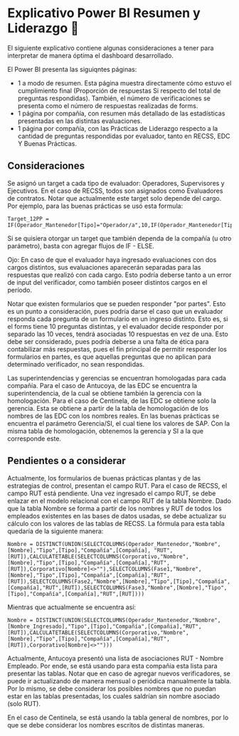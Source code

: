 # Explicativo Power BI Resumen y Liderazgo :rotating_light:

El siguiente explicativo contiene algunas consideraciones a tener para interpretar de manera óptima el dashboard desarrollado.

El Power BI presenta las siguiqntes páginas:
* 1 a modo de resumen. Esta página muestra directamente cómo estuvo el cumplimiento final (Proporción de respuestas Si respecto del total de preguntas respondidas). También, el número de verificaciones se presenta como el número de respuestas realizadas de forms.
* 1 página por compañía, con resumen más detallado de las estadísticas presentadas en las distintas evaluaciones.
* 1 página por compañía, con las Prácticas de Liderazgo respecto a la cantidad de preguntas respondidas por evaluador, tanto en RECSS, EDC Y Buenas Prácticas.

## Consideraciones

Se asignó un target a cada tipo de evaluador: Operadores, Supervisores y Ejecutivos. En el caso de RECSS, todos son asignados como Evaluadores de contratos.
Notar que actualmente este target solo depende del cargo. Por ejemplo, para las buenas prácticas se usó esta formula:

```
Target_12PP = IF(Operador_Mantenedor[Tipo]="Operador/a",10,IF(Operador_Mantenedor[Tipo]="Supervisor/a",5,3))
```
Si se quisiera otorgar un target que también dependa de la compañía (u otro parámetro), basta con agregar flujos de IF - ELSE.

Ojo: En caso de que el evaluador haya ingresado evaluaciones con dos cargos distintos, sus evaluaciones aparecerán separadas para las respuestas que realizó con cada cargo. Esto podría deberse tanto a un error de input del verificador, como también poseer distintos cargos en el período.

Notar que existen formularios que se pueden responder "por partes". Esto es un punto a consideración, pues podría darse el caso que un evaluador responda cada pregunta de un formulario en un ingreso distinto. Esto es, si el forms tiene 10 preguntas distintas, y el evaluador decide responder por separado las 10 veces, tendrá asociadas 10 respuestas en vez de una. Esto debe ser considerado, pues podría deberse a una falta de ética para contabilizar más respuestas, pues el fin principal de permitir responder los formularios en partes, es que aquellas preguntas que no aplican para determinado verificador, no sean respondidas.

Las superintendencias y gerencias se encuentran homologadas para cada compañía.
Para el caso de Antucoya, de las EDC se encuentra la superintendencia, de la cual se obtiene también la gerencia con la homologación. 
Para el caso de Centinela, de las EDC se obtiene solo la gerencia. Esta se obtiene a partir de la tabla de homologación de los nombres de las EDC con los nombres reales.
En las buenas prácticas se encuentra el parámetro Gerencia/SI, el cual tiene los valores de SAP. Con la misma tabla de homologación, obtenemos la gerencia y SI a la que corresponde este.

## Pendientes o a considerar
Actualmente, los formularios de buenas prácticas plantas y de las estrategias de control, presentan el campo RUT. Para el caso de RECSS, el campo RUT está pendiente.
Una vez ingresado el campo RUT, se debe enlazar en el modelo relacional con el campo RUT de la tabla Nombre. Dado que la tabla Nombre se forma a partir de los nombres y RUT de todos los empleados existentes en las bases de datos usadas, se debe actualizar su cálculo con los valores de las tablas de RECSS. La fórmula para esta tabla quedaría de la siguiente manera:

```
Nombre = DISTINCT(UNION(SELECTCOLUMNS(Operador_Mantenedor,"Nombre",[Nombre],"Tipo",[Tipo],"Compañía",[Compañía], "RUT",[RUT]),CALCULATETABLE(SELECTCOLUMNS(Corporativo,"Nombre",[Nombre],"Tipo",[Tipo],"Compañía",[Compañía],"RUT",[RUT]),Corporativo[Nombre]<>""),SELECTCOLUMNS(Fase1,"Nombre",[Nombre],"Tipo",[Tipo],"Compañía",[Compañía],"RUT",[RUT]),SELECTCOLUMNS(Fase2,"Nombre",[Nombre],"Tipo",[Tipo],"Compañía",[Compañía],"RUT",[RUT]),SELECTCOLUMNS(Fase3,"Nombre",[Nombre],"Tipo",[Tipo],"Compañía",[Compañía],"RUT",[RUT])))
```

Mientras que actualmente se encuentra así:

```
Nombre = DISTINCT(UNION(SELECTCOLUMNS(Operador_Mantenedor,"Nombre",[Nombre_Ingresado],"Tipo",[Tipo],"Compañía",[Compañia],"RUT",[RUT]),CALCULATETABLE(SELECTCOLUMNS(Corporativo,"Nombre",[Nombre],"Tipo",[Tipo],"Compañía",[Compañía],"RUT",[RUT]),Corporativo[Nombre]<>"")))
```



Actualmente, Antucoya presentó una lista de asociaciones RUT - Nombre Empleado. Por ende, se está usando para esta compañia esta lista para presentar las tablas. Notar que en caso de agregar nuevos verificadores, se puede ir actualizando de manera mensual o periódica manualmente la tabla. Por lo mismo, se debe considerar los posibles nombres que no puedan estar en las tablas presentadas, los cuales saldrían sin nombre asociado (solo RUT).

En el caso de Centinela, se está usando la tabla general de nombres, por lo que se debe considerar los nombres escritos de distintas maneras.

